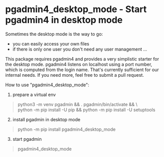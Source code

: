 # pgadmin4_desktop_mode - Start pgadmin4 in desktop mode

Sometimes the desktop mode is the way to go:
 - you can easily access your own files
 - if there is only one user you don't need any user management ...

This package requires pgadmin4 and provides a very simplistic starter for the
desktop mode. pgadmin4 listens on localhost using a port number, which is computed
from the login name. That's currently sufficient for our internal needs. If you
need more, feel free to submit a pull request.

How to use "pgadmin4_desktop_mode":

 1. prepare a virtual env
   > python3 -m venv pgadmin && . pgadmin/bin/activate && \\\
     python -m pip install -U pip && python -m pip install -U setuptools

 2. install pgadmin in desktop mode
   > python -m pip install pgadmin4_desktop_mode

 3. start pgadmin
   > pgadmin4_desktop_mode
